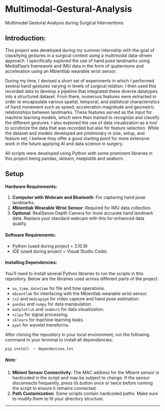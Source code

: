 # Multimodal-Gestural-Analysis
Multimodal Gestural Analysis during Surgical Interventions

## Introduction:

This project was developed during my summer internship with the goal of classifying gestures in a surgical context using a multimodal data-driven approach. I specifically explored the use of hand pose landmarks using MediaPipe’s framework and IMU data in the form of quaternions and acceleration using an Mbientlab wearable wrist sensor. 

During my time, I devised a short set of experiments in which I performed several hand gestures varying in levels of surgical relation. I then used this recorded data to develop a pipeline that integrated these diverse datatypes into a structured dataset. From there, numerous features were extracted in order to encapsulate various spatial, temporal, and statistical characteristics of hand movement such as speed, acceleration magnitude and geometric relationships between landmarks. These features served as the input for machine learning models, which were then trained to recognize and classify the different gestures. I also explored the use of data visualization as a tool to scrutinize the data that was recorded but also for feature selection. While the dataset and models developed are preliminary in size, setup, and feature set, I believe they offer a good starting point for more extensive work in the future applying AI and data science in surgery.

All scripts were developed using Python with some prominent libraries in this project being pandas, sklearn, matplotlib and seaborn.

## Setup 

#### Hardware Requirements:

1. **Computer with Webcam and Bluetooth**: For capturing hand pose landmarks.
2. **Mbientlab Wearable Wrist Sensor**: Required for IMU data collection.
3. **Optional**: RealSense Depth Camera for more accurate hand landmark data. Replace your standard webcam with this for enhanced data quality.

#### Software Requirements:

- Python (used during project = 3.10.9)
- IDE (used during project = Visual Studio Code)
  
#### Installing Dependencies:

You'll need to install several Python libraries to run the scripts in this repository. Below are the libraries used across different parts of the project:

- `os`, `time`, `datetime` for file and time operations.
- `mbientlab` for interfacing with the Mbientlab wearable wrist sensor.
- `cv2` and `mediapipe` for video capture and hand pose estimation.
- `pandas` and `numpy` for data manipulation.
- `matplotlib` and `seaborn` for data visualization.
- `scipy` for signal processing.
- `sklearn` for machine learning tasks.
- `pywt` for wavelet transforms.

After cloning the repository in your local environment, run the following command in your terminal to install all dependencies:

```bash
pip install -r dependencies.txt
```

##### Note:

1. **Mbient Sensor Connectivity**: The MAC address for the Mbient sensor is hardcoded in the script and may be subject to change. If the sensor disconnects frequently, press its button once or twice before running the script to ensure it remains connected.
2. **Path Customization**: Some scripts contain hardcoded paths. Make sure to modify them to fit your directory structure.

---
